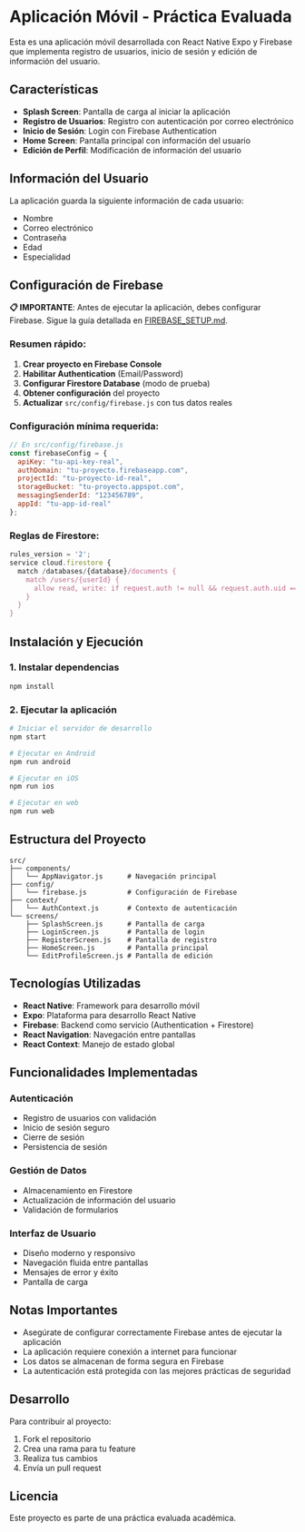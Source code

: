 # Aplicación Móvil - Práctica Evaluada

Esta es una aplicación móvil desarrollada con React Native Expo y Firebase que implementa registro de usuarios, inicio de sesión y edición de información del usuario.

## Características

- **Splash Screen**: Pantalla de carga al iniciar la aplicación
- **Registro de Usuarios**: Registro con autenticación por correo electrónico
- **Inicio de Sesión**: Login con Firebase Authentication
- **Home Screen**: Pantalla principal con información del usuario
- **Edición de Perfil**: Modificación de información del usuario

## Información del Usuario

La aplicación guarda la siguiente información de cada usuario:
- Nombre
- Correo electrónico
- Contraseña
- Edad
- Especialidad

## Configuración de Firebase

**📋 IMPORTANTE**: Antes de ejecutar la aplicación, debes configurar Firebase. Sigue la guía detallada en [FIREBASE_SETUP.md](./FIREBASE_SETUP.md).

### Resumen rápido:

1. **Crear proyecto en Firebase Console**
2. **Habilitar Authentication** (Email/Password)
3. **Configurar Firestore Database** (modo de prueba)
4. **Obtener configuración** del proyecto
5. **Actualizar** `src/config/firebase.js` con tus datos reales

### Configuración mínima requerida:

```javascript
// En src/config/firebase.js
const firebaseConfig = {
  apiKey: "tu-api-key-real",
  authDomain: "tu-proyecto.firebaseapp.com", 
  projectId: "tu-proyecto-id-real",
  storageBucket: "tu-proyecto.appspot.com",
  messagingSenderId: "123456789",
  appId: "tu-app-id-real"
};
```

### Reglas de Firestore:

```javascript
rules_version = '2';
service cloud.firestore {
  match /databases/{database}/documents {
    match /users/{userId} {
      allow read, write: if request.auth != null && request.auth.uid == userId;
    }
  }
}
```

## Instalación y Ejecución

### 1. Instalar dependencias

```bash
npm install
```

### 2. Ejecutar la aplicación

```bash
# Iniciar el servidor de desarrollo
npm start

# Ejecutar en Android
npm run android

# Ejecutar en iOS
npm run ios

# Ejecutar en web
npm run web
```

## Estructura del Proyecto

```
src/
├── components/
│   └── AppNavigator.js      # Navegación principal
├── config/
│   └── firebase.js          # Configuración de Firebase
├── context/
│   └── AuthContext.js       # Contexto de autenticación
└── screens/
    ├── SplashScreen.js      # Pantalla de carga
    ├── LoginScreen.js       # Pantalla de login
    ├── RegisterScreen.js    # Pantalla de registro
    ├── HomeScreen.js        # Pantalla principal
    └── EditProfileScreen.js # Pantalla de edición
```

## Tecnologías Utilizadas

- **React Native**: Framework para desarrollo móvil
- **Expo**: Plataforma para desarrollo React Native
- **Firebase**: Backend como servicio (Authentication + Firestore)
- **React Navigation**: Navegación entre pantallas
- **React Context**: Manejo de estado global

## Funcionalidades Implementadas

### Autenticación
- Registro de usuarios con validación
- Inicio de sesión seguro
- Cierre de sesión
- Persistencia de sesión

### Gestión de Datos
- Almacenamiento en Firestore
- Actualización de información del usuario
- Validación de formularios

### Interfaz de Usuario
- Diseño moderno y responsivo
- Navegación fluida entre pantallas
- Mensajes de error y éxito
- Pantalla de carga

## Notas Importantes

- Asegúrate de configurar correctamente Firebase antes de ejecutar la aplicación
- La aplicación requiere conexión a internet para funcionar
- Los datos se almacenan de forma segura en Firebase
- La autenticación está protegida con las mejores prácticas de seguridad

## Desarrollo

Para contribuir al proyecto:

1. Fork el repositorio
2. Crea una rama para tu feature
3. Realiza tus cambios
4. Envía un pull request

## Licencia

Este proyecto es parte de una práctica evaluada académica.
